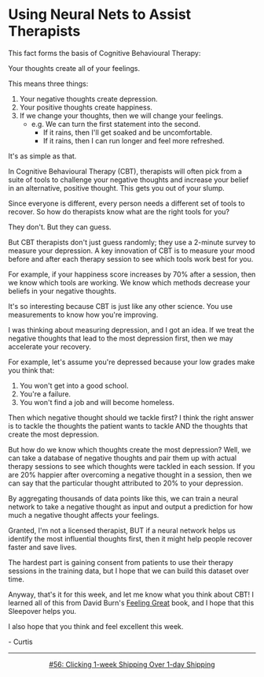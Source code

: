 # Using Neural Nets to Assist Therapists

This fact forms the basis of Cognitive Behavioural Therapy:

Your thoughts create all of your feelings.

This means three things:

1. Your negative thoughts create depression.
2. Your positive thoughts create happiness.
3. If we change your thoughts, then we will change your feelings.
   - e.g. We can turn the first statement into the second.
     - If it rains, then I'll get soaked and be uncomfortable.
     - If it rains, then I can run longer and feel more refreshed.

It's as simple as that.

In Cognitive Behavioural Therapy (CBT), therapists will often pick from a suite of tools to challenge your negative thoughts and increase your belief in an alternative, positive thought. This gets you out of your slump.

Since everyone is different, every person needs a different set of tools to recover. So how do therapists know what are the right tools for you?

They don't. But they can guess.

But CBT therapists don't just guess randomly; they use a 2-minute survey to measure your depression. A key innovation of CBT is to measure your mood before and after each therapy session to see which tools work best for you.

For example, if your happiness score increases by 70% after a session, then we know which tools are working. We know which methods decrease your beliefs in your negative thoughts.

It's so interesting because CBT is just like any other science. You use measurements to know how you're improving.

I was thinking about measuring depression, and I got an idea. If we treat the negative thoughts that lead to the most depression first, then we may accelerate your recovery.

For example, let's assume you're depressed because your low grades make you think that:

1. You won't get into a good school.
2. You're a failure.
3. You won't find a job and will become homeless.

Then which negative thought should we tackle first? I think the right answer is to tackle the thoughts the patient wants to tackle AND the thoughts that create the most depression.

But how do we know which thoughts create the most depression? Well, we can take a database of negative thoughts and pair them up with actual therapy sessions to see which thoughts were tackled in each session. If you are 20% happier after overcoming a negative thought in a session, then we can say that the particular thought attributed to 20% to your depression.

By aggregating thousands of data points like this, we can train a neural network to take a negative thought as input and output a prediction for how much a negative thought affects your feelings.

Granted, I'm not a licensed therapist, BUT if a neural network helps us identify the most influential thoughts first, then it might help people recover faster and save lives.

The hardest part is gaining consent from patients to use their therapy sessions in the training data, but I hope that we can build this dataset over time.

Anyway, that's it for this week, and let me know what you think about CBT! I learned all of this from David Burn's [Feeling Great](https://www.goodreads.com/book/show/54930681-feeling-great) book, and I hope that this Sleepover helps you.

I also hope that you think and feel excellent this week.

\- Curtis

<!--START OF FOOTER-->
<hr style="margin-top:9px;height:1px;border: 0;background-image: linear-gradient(to right, rgba(0, 0, 0, 0.0), rgba(0, 0, 0, 0.5),rgba(0, 0, 0, 0.0));">
<!--START OF ISSUE NAVIGATION LINKS-->
<p align="center"><a href='056_clicking-1-week-shipping-over-1-day-shipping.md'>#56: Clicking 1-week Shipping Over 1-day Shipping</a></p>
<!--START OF ISSUE NAVIGATION LINKS-->
<!--END OF FOOTER-->
